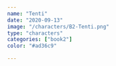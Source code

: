 ```yaml
---
name: "Tenti"
date: "2020-09-13"
image: "/characters/B2-Tenti.png"
type: "characters"
categories: ["book2"]
color: "#ad36c9"

---
```


